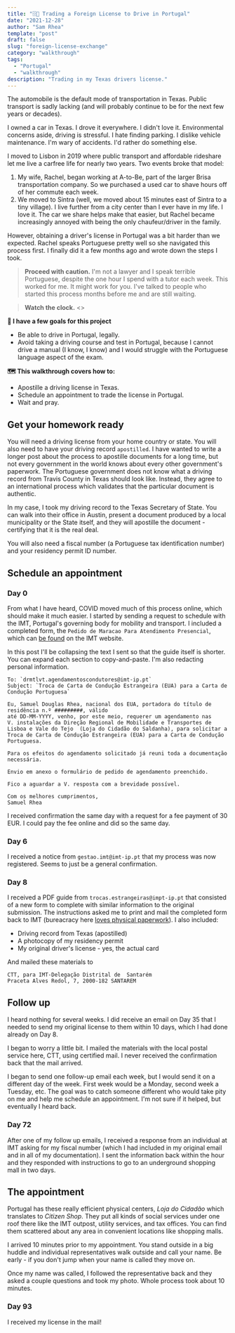 ```yaml
---
title: "🗄️🔐 Trading a Foreign License to Drive in Portugal"
date: "2021-12-28"
author: "Sam Rhea"
template: "post"
draft: false
slug: "foreign-license-exchange"
category: "walkthrough"
tags:
  - "Portugal"
  - "walkthrough"
description: "Trading in my Texas drivers license."
---
```


The automobile is the default mode of transportation in Texas. Public transport is sadly lacking (and will probably continue to be for the next few years or decades).

I owned a car in Texas. I drove it everywhere. I didn't love it. Environmental concerns aside, driving is stressful. I hate finding parking. I dislike vehicle maintenance. I'm wary of accidents. I'd rather do something else.

I moved to Lisbon in 2019 where public transport and affordable rideshare let me live a carfree life for nearly two years. Two events broke that model:

1. My wife, Rachel, began working at A-to-Be, part of the larger Brisa transportation company. So we purchased a used car to shave hours off of her commute each week.
2. We moved to Sintra (well, we moved about 15 minutes east of Sintra to a tiny village). I live further from a city center than I ever have in my life. I love it. The car we share helps make that easier, but Rachel became increasingly annoyed with being the only chaufeur/driver in the family.

However, obtaining a driver's license in Portugal was a bit harder than we expected. Rachel speaks Portuguese pretty well so she navigated this process first. I finally did it a few months ago and wrote down the steps I took.

> **Proceed with caution.** I'm not a lawyer and I speak terrible Portuguese, despite the one hour I spend with a tutor each week. This worked for me. It might work for you. I've talked to people who started this process months before me and are still waiting.

> **Watch the clock.** <>

**🎯 I have a few goals for this project**

* Be able to drive in Portugal, legally.
* Avoid taking a driving course and test in Portugal, because I cannot drive a manual (I know, I know) and I would struggle with the Portuguese language aspect of the exam.

**🗺️ This walkthrough covers how to:**

* Apostille a driving license in Texas.
* Schedule an appointment to trade the license in Portugal.
* Wait and pray.

## Get your homework ready

You will need a driving license from your home country or state. You will also need to have your driving record `apostilled`. I have wanted to write a longer post about the process to apostille documents for a long time, but not every government in the world knows about every other government's paperwork. The Portuguese government does not know what a driving record from Travis County in Texas should look like. Instead, they agree to an international process which validates that the particular document is authentic.

In my case, I took my driving record to the Texas Secretary of State. You can walk into their office in Austin, present a document produced by a local municipality or the State itself, and they will apostille the document - certifying that it is the real deal.

You will also need a fiscal number (a Portuguese tax identification number) and your residency permit ID number.

## Schedule an appointment

### Day 0
From what I have heard, COVID moved much of this process online, which should make it much easier. I started by sending a request to schedule with the IMT, Portugal's governing body for mobility and transport. I included a completed form, the `Pedido de Maracao Para Atendimento Presencial`, which can [be found](https://www.imt-ip.pt/sites/IMTT/Portugues/Documents/ANO%202020/Docs-Covid-19/Formulario_AGENDAMENTOS.pdf) on the IMT website.

In this post I'll be collapsing the text I sent so that the guide itself is shorter. You can expand each section to copy-and-paste. I'm also redacting personal information.

```
To: `drmtlvt.agendamentoscondutores@imt-ip.pt`
Subject: `Troca de Carta de Condução Estrangeira (EUA) para a Carta de Condução Portuguesa`

Eu, Samuel Douglas Rhea, nacional dos EUA, portadora do título de
residência n.º #########, válido
até DD-MM-YYYY, venho, por este meio, requerer um agendamento nas
V. instalações da Direção Regional de Mobilidade e Transportes de
Lisboa e Vale do Tejo  (Loja do Cidadão do Saldanha), para solicitar a Troca de Carta de Condução Estrangeira (EUA) para a Carta de Condução
Portuguesa.

Para os efeitos do agendamento solicitado já reuni toda a documentação necessária.

Envio em anexo o formulário de pedido de agendamento preenchido.

Fico a aguardar a V. resposta com a brevidade possível.

Com os melhores cumprimentos,
Samuel Rhea
```

I received confirmation the same day with a request for a fee payment of 30 EUR. I could pay the fee online and did so the same day.

### Day 6

I received a notice from `gestao.imt@imt-ip.pt` that my process was now registered. Seems to just be a general confirmation.

### Day 8

I received a PDF guide from `trocas.estrangeiras@impt-ip.pt` that consisted of a new form to complete with similar information to the original submission. The instructions asked me to print and mail the completed form back to IMT (bureacracy here [loves physical paperwork](https://blog.samrhea.com/posts/2021/zero-trust-samba)). I also included:

* Driving record from Texas (apostilled)
* A photocopy of my residency permit
* My original driver's license - yes, the actual card

And mailed these materials to
```
CTT, para IMT-Delegação Distrital de  Santarém
Praceta Alves Redol, 7, 2000-182 SANTAREM
```

## Follow up

I heard nothing for several weeks. I did receive an email on Day 35 that I needed to send my original license to them within 10 days, which I had done already on Day 8.

I began to worry a little bit. I mailed the materials with the local postal service here, CTT, using certified mail. I never received the confirmation back that the mail arrived.

I began to send one follow-up email each week, but I would send it on a different day of the week. First week would be a Monday, second week a Tuesday, etc. The goal was to catch someone different who would take pity on me and help me schedule an appointment. I'm not sure if it helped, but eventually I heard back.

### Day 72

After one of my follow up emails, I received a response from an individual at IMT asking for my fiscal number (which I had included in my original email and in all of my documentation). I sent the information back within the hour and they responded with instructions to go to an underground shopping mall in two days.

## The appointment

Portugal has these really efficient physical centers, *Loja do Cidadão* which translates to *Citizen Shop*. They put all kinds of social services under one roof there like the IMT outpost, utility services, and tax offices. You can find them scattered about any area in convenient locations like shopping malls.

I arrived 10 minutes prior to my appointment. You stand outside in a big huddle and individual representatives walk outside and call your name. Be early - if you don't jump when your name is called they move on.

Once my name was called, I followed the representative back and they asked a couple questions and took my photo. Whole process took about 10 minutes.

### Day 93

I received my license in the mail!

